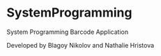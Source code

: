 # SystemProgramming
System Programming Barcode Application

Developed by Blagoy Nikolov and Nathalie Hristova

